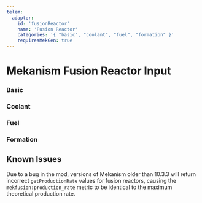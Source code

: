 ```yaml
---
telem:
  adapter:
    id: 'fusionReactor'
    name: 'Fusion Reactor'
    categories: '{ "basic", "coolant", "fuel", "formation" }'
    requiresMekGen: true
---
```


<script setup>
  import { data as metrics } from './common/metrics.data.ts'
</script>

# Mekanism Fusion Reactor Input <RepoLink path="lib/input/mekanism/FusionReactorInputAdapter.lua" />

<!--@include: ./common/preamble.md -->

### Basic

<MetricTable
  prefix="mekfusion:"
  :metrics="[
    { name: 'plasma_temperature',           value: '0.0 - inf', unit: 'K'     },
    { name: 'case_temperature',             value: '0.0 - inf', unit: 'K'     },
    { name: 'water_filled_percentage',      value: '0.0 - 1.0'                },
    { name: 'steam_filled_percentage',      value: '0.0 - 1.0'                },
    { name: 'tritium_filled_percentage',    value: '0.0 - 1.0'                },
    { name: 'deuterium_filled_percentage',  value: '0.0 - 1.0'                },
    { name: 'dt_fuel_filled_percentage',    value: '0.0 - 1.0'                },
    {
      name: 'production_rate',              value: '0.0 - inf', unit: 'FE/t',
      badge: { type: 'warning', text: 'Mekanism 10.3+' },
    },
    { name: 'injection_rate',               value: '0.0 - inf', unit: 'B/t'   },
    { name: 'min_injection_rate',           value: '0.0 - inf', unit: 'B/t'   },
    { name: 'max_plasma_temperature',       value: '0.0 - inf', unit: 'K'     },
    { name: 'max_casing_temperature',       value: '0.0 - inf', unit: 'K'     },
    { name: 'passive_generation_rate',      value: '0.0 - inf', unit: 'FE/t'  },
    { name: 'ignition_temperature',         value: '0.0 - inf', unit: 'K'     }
  ]"
/>

### Coolant

<MetricTable
  prefix="mekfusion:"
  :metrics="[
    { name: 'water',          value: '0.0 - inf', unit: 'B' },
    { name: 'water_capacity', value: '0.0 - inf', unit: 'B' },
    { name: 'water_needed',   value: '0.0 - inf', unit: 'B' },
    { name: 'steam',          value: '0.0 - inf', unit: 'B' },
    { name: 'steam_capacity', value: '0.0 - inf', unit: 'B' },
    { name: 'steam_needed',   value: '0.0 - inf', unit: 'B' }
  ]"
/>

### Fuel

<MetricTable
  prefix="mekfusion:"
  :metrics="[
    { name: 'tritium',            value: '0.0 - inf', unit: 'B' },
    { name: 'tritium_capacity',   value: '0.0 - inf', unit: 'B' },
    { name: 'tritium_needed',     value: '0.0 - inf', unit: 'B' },
    { name: 'deuterium',          value: '0.0 - inf', unit: 'B' },
    { name: 'deuterium_capacity', value: '0.0 - inf', unit: 'B' },
    { name: 'deuterium_needed',   value: '0.0 - inf', unit: 'B' },
    { name: 'dt_fuel',            value: '0.0 - inf', unit: 'B' },
    { name: 'dt_fuel_capacity',   value: '0.0 - inf', unit: 'B' },
    { name: 'dt_fuel_needed',     value: '0.0 - inf', unit: 'B' }
  ]"
/>

### Formation

<MetricTable
  prefix="mekfusion:"
  :metrics="[
    ...metrics.multiblock.formation,
    {
      name: 'active_cooled_logic',
      value: '0 or 1'
    }
  ]"
/>

## Known Issues
Due to a bug in the mod, versions of Mekanism older than 10.3.3 will return incorrect `getProductionRate` values for fusion reactors, causing the `mekfusion:production_rate` metric to be identical to the maximum theoretical production rate.